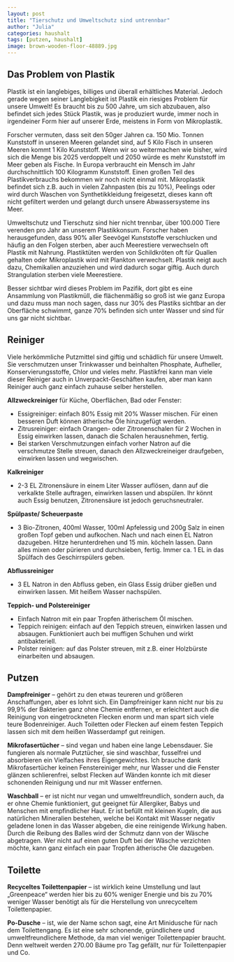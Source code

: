 ```yaml
---
layout: post
title: "Tierschutz und Umweltschutz sind untrennbar"
author: "Julia"
categories: haushalt
tags: [putzen, haushalt]
image: brown-wooden-floor-48889.jpg
---
```



## Das Problem von Plastik

Plastik ist ein langlebiges, billiges und überall erhältliches Material. Jedoch gerade wegen
seiner Langlebigkeit ist Plastik ein riesiges Problem für unsere Umwelt! Es braucht bis zu 500
Jahre, um sich abzubauen, also befindet sich jedes Stück Plastik, was je produziert wurde,
immer noch in irgendeiner Form hier auf unserer Erde, meistens in Form von Mikroplastik.

Forscher vermuten, dass seit den 50ger Jahren ca. 150 Mio. Tonnen Kunststoff in
unseren Meeren gelandet sind, auf 5 Kilo Fisch in unseren Meeren kommt 1 Kilo Kunststoff.
Wenn wir so weitermachen wie bisher, wird sich die Menge bis 2025 verdoppelt und 2050
würde es mehr Kunststoff im Meer geben als Fische. In Europa verbraucht ein Mensch im
Jahr durchschnittlich 100 Kilogramm Kunststoff. Einen großen Teil des Plastikverbrauchs
bekommen wir noch nicht einmal mit. Mikroplastik befindet sich z.B. auch in vielen
Zahnpasten (bis zu 10%), Peelings oder wird durch Waschen von Synthetikkleidung
freigesetzt, dieses kann oft nicht gefiltert werden und gelangt durch unsere
Abwassersysteme ins Meer.

Umweltschutz und Tierschutz sind hier nicht trennbar, über 100.000 Tiere verenden
pro Jahr an unserem Plastikkonsum. Forscher haben herausgefunden, dass 90% aller
Seevögel Kunststoffe verschlucken und häufig an den Folgen sterben, aber auch Meerestiere
verwechseln oft Plastik mit Nahrung. Plastiktüten werden von Schildkröten oft für Quallen
gehalten oder Mikroplastik wird mit Plankton verwechselt. Plastik neigt auch dazu,
Chemikalien anzuziehen und wird dadurch sogar giftig. Auch durch Strangulation sterben
viele Meerestiere.

Besser sichtbar wird dieses Problem im Pazifik, dort gibt es eine Ansammlung von
Plastikmüll, die flächenmäßig so groß ist wie ganz Europa und dazu muss man noch sagen,
dass nur 30% des Plastiks sichtbar an der Oberfläche schwimmt, ganze 70% befinden sich
unter Wasser und sind für uns gar nicht sichtbar.

## Reiniger

Viele herkömmliche Putzmittel sind giftig und schädlich für unsere Umwelt. Sie
verschmutzen unser Trinkwasser und beinhalten Phosphate, Aufheller,
Konservierungsstoffe, Chlor und vieles mehr. Plastikfrei kann man viele dieser Reiniger auch
in Unverpackt-Geschäften kaufen, aber man kann Reiniger auch ganz einfach zuhause selber
herstellen.

**Allzweckreiniger** für Küche, Oberflächen, Bad oder Fenster:
- Essigreiniger: einfach 80% Essig mit 20% Wasser mischen. Für einen besseren Duft
können ätherische Öle hinzugefügt werden.
- Zitrusreiniger: einfach Orangen- oder Zitronenschalen für 2 Wochen in Essig
einwirken lassen, danach die Schalen herausnehmen, fertig.
- Bei starken Verschmutzungen einfach vorher Natron auf die verschmutze Stelle
streuen, danach den Allzweckreineiger draufgeben, einwirken lassen und
wegwischen.

**Kalkreiniger**
- 2-3 EL Zitronensäure in einem Liter Wasser auflösen, dann auf die verkalkte Stelle
auftragen, einwirken lassen und abspülen. Ihr könnt auch Essig benutzen,
Zitronensäure ist jedoch geruchsneutraler.

**Spülpaste/ Scheuerpaste**
- 3 Bio-Zitronen, 400ml Wasser, 100ml Apfelessig und 200g Salz in einen großen Topf
geben und aufkochen. Nach und nach einen EL Natron dazugeben. Hitze
herunterdrehen und 15 min. köcheln lassen. Dann alles mixen oder pürieren und
durchsieben, fertig. Immer ca. 1 EL in das Spülfach des Geschirrspülers geben.

**Abflussreiniger**
- 3 EL Natron in den Abfluss geben, ein Glass Essig drüber gießen und einwirken lassen.
Mit heißem Wasser nachspülen.

**Teppich- und Polstereiniger**
- Einfach Natron mit ein paar Tropfen ätherischem Öl mischen.
- Teppich reinigen: einfach auf den Teppich streuen, einwirken lassen und absaugen.
Funktioniert auch bei muffigen Schuhen und wirkt antibakteriell.
- Polster reinigen: auf das Polster streuen, mit z.B. einer Holzbürste einarbeiten und
absaugen.

## Putzen

**Dampfreiniger** – gehört zu den etwas teureren und größeren Anschaffungen, aber es lohnt
sich. Ein Dampfreiniger kann nicht nur bis zu 99,9% der Bakterien ganz ohne Chemie
entfernen, er erleichtert auch die Reinigung von eingetrockneten Flecken enorm und man
spart sich viele teure Bodenreiniger. Auch Toiletten oder Flecken auf einem festen Teppich
lassen sich mit dem heißen Wasserdampf gut reinigen.

**Mikrofasertücher** – sind vegan und haben eine lange Lebensdauer. Sie fungieren als normale
Putztücher, sie sind waschbar, fusselfrei und absorbieren ein Vielfaches ihres
Eigengewichtes. Ich brauche dank Mikrofasertücher keinen Fenstereiniger mehr, nur Wasser
und die Fenster glänzen schlierenfrei, selbst Flecken auf Wänden konnte ich mit dieser
schonenden Reinigung und nur mit Wasser entfernen.

**Waschball** – er ist nicht nur vegan und umweltfreundlich, sondern auch, da er ohne Chemie
funktioniert, gut geeignet für Allergiker, Babys und Menschen mit empfindlicher Haut.
Er ist befüllt mit kleinen Kugeln, die aus natürlichen Mineralien bestehen, welche bei
Kontakt mit Wasser negativ geladene Ionen in das Wasser abgeben, die eine reinigende
Wirkung haben. Durch die Reibung des Balles wird der Schmutz dann von der Wäsche
abgetragen. Wer nicht auf einen guten Duft bei der Wäsche verzichten möchte, kann ganz
einfach ein paar Tropfen ätherische Öle dazugeben.

## Toilette

**Recyceltes Toilettenpapier** – ist wirklich keine Umstellung und laut „Greenpeace“ werden
hier bis zu 60% weniger Energie und bis zu 70% weniger Wasser benötigt als für die
Herstellung von unrecyceltem Toilettenpapier.

**Po-Dusche** – ist, wie der Name schon sagt, eine Art Minidusche für nach dem Toilettengang.
Es ist eine sehr schonende, gründlichere und umweltfreundlichere Methode, da man viel
weniger Toilettenpapier braucht. Denn weltweit werden 270.00 Bäume pro Tag gefällt, nur
für Toilettenpapier und Co.